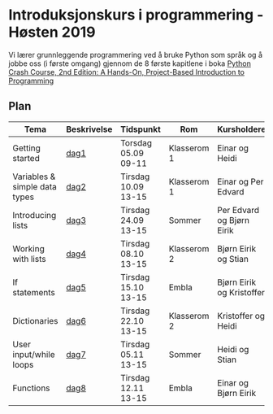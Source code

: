# Introduksjonskurs i programmering - Høsten 2019


Vi lærer grunnleggende programmering ved å bruke Python som språk og å jobbe oss (i første omgang) gjennom de 8 første kapitlene i boka [Python Crash Course, 2nd Edition: A Hands-On, Project-Based Introduction to Programming](https://www.amazon.com/Python-Crash-Course-Eric-Matthes-ebook/dp/B07J4521M3)

## Plan

| Tema | Beskrivelse | Tidspunkt | Rom | Kursholdere |
|------|-------------|-----------|-----|-------------|
| Getting started | [dag1](dag1) | Torsdag 05.09 09-11 | Klasserom 1 | Einar og Heidi |
| Variables & simple data types | [dag2](dag2) | Tirsdag 10.09 13-15 | Klasserom 1 | Einar og Per Edvard |
| Introducing lists | [dag3](dag3) | Tirsdag 24.09 13-15 | Sommer | Per Edvard og Bjørn Eirik |
| Working with lists | [dag4](dag4) | Tirsdag 08.10 13-15 | Klasserom 2 | Bjørn Eirik og Stian |
| If statements | [dag5](dag5) | Tirsdag 15.10 13-15 | Embla | Bjørn Eirik og Kristoffer |
| Dictionaries | [dag6](dag6)| Tirsdag 22.10 13-15 | Klasserom 2 | Kristoffer og Heidi |
| User input/while loops | [dag7](dag7) | Tirsdag 05.11 13-15 | Sommer | Heidi og Stian |
| Functions | [dag8](dag8) | Tirsdag 12.11 13-15 | Embla | Einar og Bjørn Eirik | 
